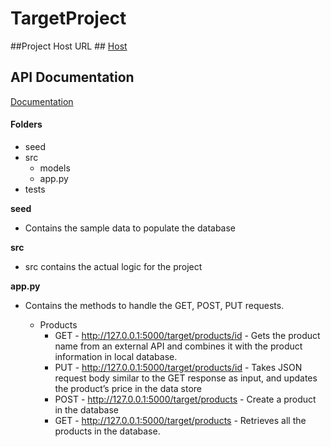 # TargetProject
##Project Host URL ##
[Host](http://ec2-52-41-196-53.us-west-2.compute.amazonaws.com/target/products)

## API Documentation ##
[Documentation](https://documenter.getpostman.com/view/1637657/targetapi/RVg2AogE)

#### Folders ####
- seed
- src
  - models
  - app.py
- tests

**seed**
- Contains the sample data to populate the database

**src**
- src contains the actual logic for the project

**app.py**
- Contains the methods to handle the GET, POST, PUT requests.

  - Products
      - GET  - http://127.0.0.1:5000/target/products/id - Gets the product name from an external API and combines it with the product information in local database.
      - PUT  - http://127.0.0.1:5000/target/products/id - Takes JSON request body similar to the GET response as input, and updates the product’s price in the data store
      - POST - http://127.0.0.1:5000/target/products - Create a product in the database
      - GET  - http://127.0.0.1:5000/target/products - Retrieves all the products in the database.